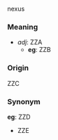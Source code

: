 nexus
### Meaning
+ _adj_: ZZA
    + __eg__: ZZB

### Origin

ZZC

### Synonym

__eg__: ZZD

+ ZZE


